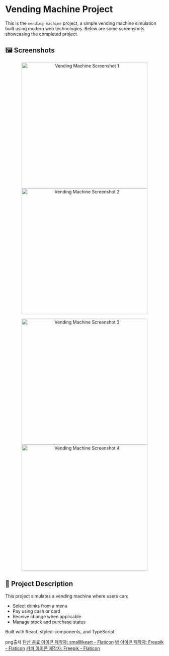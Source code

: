 # Vending Machine Project

This is the `vending-machine` project, a simple vending machine simulation built using modern web technologies. Below are some screenshots showcasing the completed project.

## 🖼️ Screenshots

<p align="center">
  <img src="https://raw.githubusercontent.com/2najung/vending-machine/dev/src/images/vendig_machine1.png" alt="Vending Machine Screenshot 1" width="400" />
  <img src="https://raw.githubusercontent.com/2najung/vending-machine/dev/src/images/vendig_machine2.png" alt="Vending Machine Screenshot 2" width="400" />
</p>
<p align="center">
  <img src="https://raw.githubusercontent.com/2najung/vending-machine/dev/src/images/vendig_machine3.png" alt="Vending Machine Screenshot 3" width="400" />
  <img src="https://raw.githubusercontent.com/2najung/vending-machine/dev/src/images/vendig_machine4.png" alt="Vending Machine Screenshot 4" width="400" />
</p>

## 📜 Project Description

This project simulates a vending machine where users can:

- Select drinks from a menu
- Pay using cash or card
- Receive change when applicable
- Manage stock and purchase status

Built with React, styled-components, and TypeScript

png출처
<a href="https://www.flaticon.com/kr/free-icons/-" title="탄산 음료 아이콘">탄산 음료 아이콘 제작자: smalllikeart - Flaticon</a>
<a href="https://www.flaticon.com/kr/free-icons/" title="병 아이콘">병 아이콘 제작자: Freepik - Flaticon</a>
<a href="https://www.flaticon.com/kr/free-icons/" title="커피 아이콘">커피 아이콘 제작자: Freepik - Flaticon</a>
